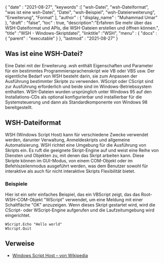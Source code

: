 {
  "date" : "2021-08-27",
  "keywords" :[ "wsh-Datei", "wsh-Dateiformat", "was ist eine wsh-Datei", "Datei", "wsh-Beispiel", "wsh-Dateierweiterung", "Erweiterung", "Format" ],
  "author" : {
    "display_name" : "Muhammad Umar"
},
  "draft" : "false",
  "toc" : true,
  "description":"Erfahren Sie mehr über das WSH-Dateiformat und APIs, die WSH-Dateien erstellen und öffnen können.",
  "title" :"WSH - Windows-Skriptdatei",
  "linktitle" :"WSH",
  "menu" : {
    "docs" : {
      "parent" : "executable"
}
},
  "lastmod" : "2021-08-27"
}

## Was ist eine WSH-Datei?
Eine Datei mit der Erweiterung .wsh enthält Eigenschaften und Parameter für ein bestimmtes Programmiersprachenskript wie VB oder VBS usw. Der eigentliche Bedarf von WSH besteht darin, sie zum Anpassen der Ausführung bestimmter Skripte zu verwenden. WScript oder CScript sind zur Ausführung erforderlich und beide sind im Windows-Betriebssystem enthalten. WSH-Dateien wurden ursprünglich unter Windows 95 auf den Installations-CDs als optional konfigurierbar und installierbar für die Systemsteuerung und dann als Standardkomponente von Windows 98 bereitgestellt.

## WSH-Dateiformat
WSH (Windows Script Host) kann für verschiedene Zwecke verwendet werden, darunter Verwaltung, Anmeldeskripts und allgemeine Automatisierung. WSH richtet eine Umgebung für die Ausführung von Skripts ein. Es ruft die geeignete Skript-Engine auf und weist eine Reihe von Diensten und Objekten zu, mit denen das Skript arbeiten kann. Diese Skripte können im GUI-Modus, von einem COM-Objekt oder im Befehlszeilenmodus ausgeführt werden, was dem Benutzer sowohl für interaktive als auch für nicht interaktive Skripts Flexibilität bietet.

### Beispiele
Hier ist ein sehr einfaches Beispiel, das ein VBScript zeigt, das das Root-WSH-COM-Objekt "WScript" verwendet, um eine Meldung mit einer Schaltfläche "OK" anzuzeigen. Wenn dieses Skript gestartet wird, wird die CScript- oder WScript-Engine aufgerufen und die Laufzeitumgebung wird eingerichtet.

```
WScript.Echo "Hello world"
WScript.Quit
```


## Verweise

* [Windows Script Host – von Wikipedia](https://en.wikipedia.org/wiki/Windows_Script_Host)



